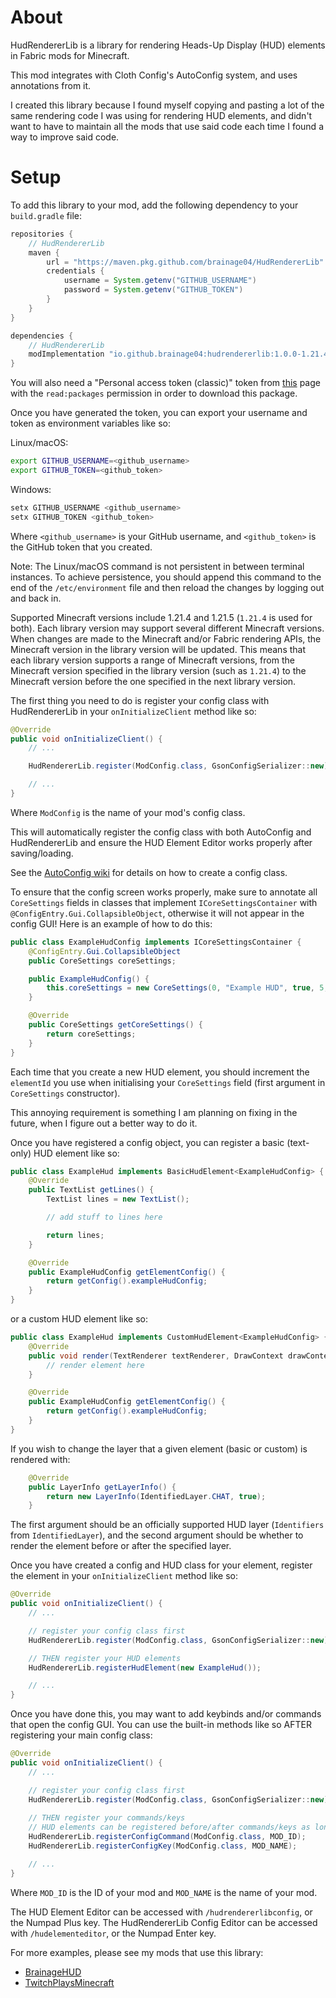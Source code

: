 # About
HudRendererLib is a library for rendering Heads-Up Display (HUD) elements in Fabric mods for Minecraft.

This mod integrates with Cloth Config's AutoConfig system, and uses annotations from it.

I created this library because I found myself copying and pasting a lot of the same rendering code
I was using for rendering HUD elements, and didn't want to have to maintain all the mods that use
said code each time I found a way to improve said code.

# Setup
To add this library to your mod, add the following dependency to your `build.gradle` file:
```groovy
repositories {
    // HudRendererLib
    maven {
        url = "https://maven.pkg.github.com/brainage04/HudRendererLib"
        credentials {
            username = System.getenv("GITHUB_USERNAME")
            password = System.getenv("GITHUB_TOKEN")
        }
    }
}

dependencies {
    // HudRendererLib
    modImplementation "io.github.brainage04:hudrendererlib:1.0.0-1.21.4"
}
```

You will also need a "Personal access token (classic)" token
from [this](https://github.com/settings/tokens) page
with the `read:packages` permission in order to download this package.

Once you have generated the token,
you can export your username and token
as environment variables like so:

Linux/macOS:
```bash
export GITHUB_USERNAME=<github_username>
export GITHUB_TOKEN=<github_token>
```

Windows:
```bash
setx GITHUB_USERNAME <github_username>
setx GITHUB_TOKEN <github_token>
```

Where `<github_username>` is your GitHub username,
and `<github_token>` is the GitHub token that you created.

Note: The Linux/macOS command is not persistent in between terminal instances.
To achieve persistence, you should append this command to the end of the
`/etc/environment` file and then reload the changes by logging out and back in. 

Supported Minecraft versions include 1.21.4 and 1.21.5 (`1.21.4` is used for both).
Each library version may support several different Minecraft versions.
When changes are made to the Minecraft and/or Fabric rendering APIs,
the Minecraft version in the library version will be updated.
This means that each library version supports a range of Minecraft versions,
from the Minecraft version specified in the library version (such as `1.21.4`)
to the Minecraft version before the one specified in the next library version. 

The first thing you need to do is register your config class with HudRendererLib in your `onInitializeClient` method like so:

```java
@Override
public void onInitializeClient() {
    // ...

    HudRendererLib.register(ModConfig.class, GsonConfigSerializer::new);

    // ...
}
```

Where `ModConfig` is the name of your mod's config class.

This will automatically register the config class with both AutoConfig and HudRendererLib
and ensure the HUD Element Editor works properly after saving/loading.

See the [AutoConfig wiki](https://shedaniel.gitbook.io/cloth-config/auto-config/creating-a-config-class) for details on how to create a config class.

To ensure that the config screen works properly, make sure to annotate all `CoreSettings` fields
in classes that implement `ICoreSettingsContainer` with `@ConfigEntry.Gui.CollapsibleObject`,
otherwise it will not appear in the config GUI! Here is an example of how to do this:
```java
public class ExampleHudConfig implements ICoreSettingsContainer {
    @ConfigEntry.Gui.CollapsibleObject
    public CoreSettings coreSettings;

    public ExampleHudConfig() {
        this.coreSettings = new CoreSettings(0, "Example HUD", true, 5, 5, ElementAnchor.TOP_LEFT);
    }

    @Override
    public CoreSettings getCoreSettings() {
        return coreSettings;
    }
}
```

Each time that you create a new HUD element, you should increment the `elementId`
you use when initialising your `CoreSettings` field (first argument in `CoreSettings` constructor).

This annoying requirement is something I am planning on fixing in the future,
when I figure out a better way to do it.

Once you have registered a config object, you can register a basic (text-only) HUD element like so:
```java
public class ExampleHud implements BasicHudElement<ExampleHudConfig> {
    @Override
    public TextList getLines() {
        TextList lines = new TextList();

        // add stuff to lines here

        return lines;
    }

    @Override
    public ExampleHudConfig getElementConfig() {
        return getConfig().exampleHudConfig;
    }
}
```

or a custom HUD element like so:
```java
public class ExampleHud implements CustomHudElement<ExampleHudConfig> {
    @Override
    public void render(TextRenderer textRenderer, DrawContext drawContext) {
        // render element here
    }

    @Override
    public ExampleHudConfig getElementConfig() {
        return getConfig().exampleHudConfig;
    }
}
```

If you wish to change the layer that a given element (basic or custom) is rendered with:
```java
    @Override
    public LayerInfo getLayerInfo() {
        return new LayerInfo(IdentifiedLayer.CHAT, true);
    }
```

The first argument should be an officially supported HUD layer
(`Identifiers` from `IdentifiedLayer`), and the second argument
should be whether to render the element before or after the
specified layer.

Once you have created a config and HUD class for your element, register the element in your `onInitializeClient` method like so:

```java
@Override
public void onInitializeClient() {
    // ...

    // register your config class first
    HudRendererLib.register(ModConfig.class, GsonConfigSerializer::new);

    // THEN register your HUD elements
    HudRendererLib.registerHudElement(new ExampleHud());

    // ...
}
```

Once you have done this, you may want to add keybinds and/or commands that open the config GUI.
You can use the built-in methods like so AFTER registering your main config class:
```java
@Override
public void onInitializeClient() {
    // ...

    // register your config class first
    HudRendererLib.register(ModConfig.class, GsonConfigSerializer::new);
    
    // THEN register your commands/keys
    // HUD elements can be registered before/after commands/keys as long as they are registered after the main config class
    HudRendererLib.registerConfigCommand(ModConfig.class, MOD_ID);
    HudRendererLib.registerConfigKey(ModConfig.class, MOD_NAME);

    // ...
}
```

Where `MOD_ID` is the ID of your mod and `MOD_NAME` is the name of your mod.

The HUD Element Editor can be accessed with `/hudrendererlibconfig`, or the Numpad Plus key.
The HudRendererLib Config Editor can be accessed with `/hudelementeditor`, or the Numpad Enter key.

For more examples, please see my mods that use this library:
- [BrainageHUD](https://github.com/brainage04/BrainageHUD/tree/master/src/main/java/com/github/brainage04/brainagehud)
- [TwitchPlaysMinecraft](https://github.com/brainage04/TwitchPlaysMinecraft/tree/master/src/main/java/io/github/brainage04/twitchplaysminecraft)